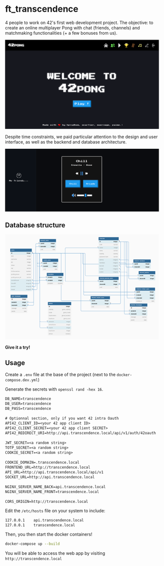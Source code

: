 # ft_transcendence

4 people to work on 42's first web development project. The objective: to create an online multiplayer Pong with chat (friends, channels) and matchmaking functionalities (+ a few bonuses from us).

![The welcome screen](.readme/welcome-screen.png)

Despite time constraints, we paid particular attention to the design and user interface, as well as the backend and database architecture.

![The bonus music player](.readme/music-player.png)
## Database structure

![The database structure diagram](.readme/database-structure.png)

**Give it a try!**
## Usage

Create a `.env` file at the base of the project (next to the `docker-compose.dev.yml`)

Generate the secrets with `openssl rand -hex 16`.

```env
DB_NAME=transcendence
DB_USER=transcendence
DB_PASS=transcendence

# Optionnal section, only if you want 42 intra Oauth
API42_CLIENT_ID=<your 42 app client ID>
API42_CLIENT_SECRET=<your 42 app client SECRET>
API42_REDIRECT_URI=http://api.transcendence.local/api/v1/auth/42oauth

JWT_SECRET=<a random string>
TOTP_SECRET=<a random string>
COOKIE_SECRET=<a random string>

COOKIE_DOMAIN=.transcendence.local
FRONTEND_URL=http://transcendence.local
API_URL=http://api.transcendence.local/api/v1
SOCKET_URL=http://api.transcendence.local

NGINX_SERVER_NAME_BACK=api.transcendence.local
NGINX_SERVER_NAME_FRONT=transcendence.local

CORS_ORIGIN=http://transcendence.local
```

Edit the `/etc/hosts` file on your system to include:

```
127.0.0.1    api.transcendence.local
127.0.0.1    transcendence.local
```

Then, you then start the docker containers!

```bash
docker-compose up --build
```

You will be able to access the web app by visiting `http://transcendence.local`
